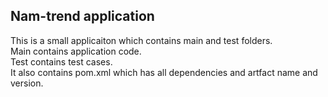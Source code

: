 ## Nam-trend application ##

This is a small applicaiton which contains main and test folders.  
Main contains application code.  
Test contains test cases.  
It also contains pom.xml which has all dependencies and artfact name and version.



